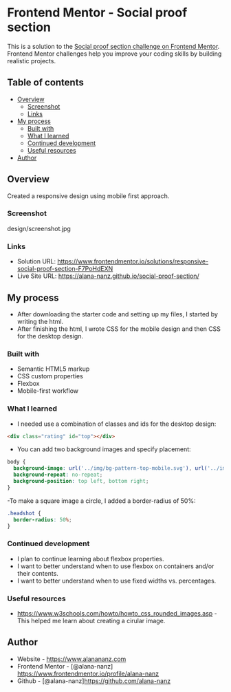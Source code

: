 # Frontend Mentor - Social proof section

This is a solution to the [Social proof section challenge on Frontend Mentor](https://www.frontendmentor.io/challenges/social-proof-section-6e0qTv_bA). Frontend Mentor challenges help you improve your coding skills by building realistic projects. 

## Table of contents

- [Overview](#overview)
  - [Screenshot](#screenshot)
  - [Links](#links)
- [My process](#my-process)
  - [Built with](#built-with)
  - [What I learned](#what-i-learned)
  - [Continued development](#continued-development)
  - [Useful resources](#useful-resources)
- [Author](#author)

## Overview

Created a responsive design using mobile first approach.

### Screenshot

design/screenshot.jpg

### Links

- Solution URL: https://www.frontendmentor.io/solutions/responsive-social-proof-section-F7PoHdEXN
- Live Site URL: https://alana-nanz.github.io/social-proof-section/

## My process

- After downloading the starter code and setting up my files, I started by writing the html. 
- After finishing the html, I wrote CSS for the mobile design and then CSS for the desktop design.

### Built with

- Semantic HTML5 markup
- CSS custom properties
- Flexbox
- Mobile-first workflow

### What I learned

- I needed use a combination of classes and ids for the desktop design:
```html
<div class="rating" id="top"></div>
```

- You can add two background images and specify placement:
```css
body {
  background-image: url('../img/bg-pattern-top-mobile.svg'), url('../img/bg-pattern-bottom-mobile.svg');
  background-repeat: no-repeat;
  background-position: top left, bottom right;
}
```

-To make a square image a circle, I added a border-radius of 50%:
```css
.headshot {
  border-radius: 50%;
}
```

### Continued development

- I plan to continue learning about flexbox properties. 
- I want to better understand when to use flexbox on containers and/or their contents.
- I want to better understand when to use fixed widths vs. percentages.

### Useful resources

- https://www.w3schools.com/howto/howto_css_rounded_images.asp - This helped me learn about creating a cirular image.

## Author

- Website - https://www.alanananz.com
- Frontend Mentor - [@alana-nanz] https://www.frontendmentor.io/profile/alana-nanz
- Github - [@alana-nanz]https://github.com/alana-nanz